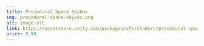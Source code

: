 ```yaml
---
title: Procedural Space Skybox
img: procedural-space-skybox.png
alt: image-alt
link: https://assetstore.unity.com/packages/vfx/shaders/procedural-space-skybox-295596
price: 9.99
---
```

